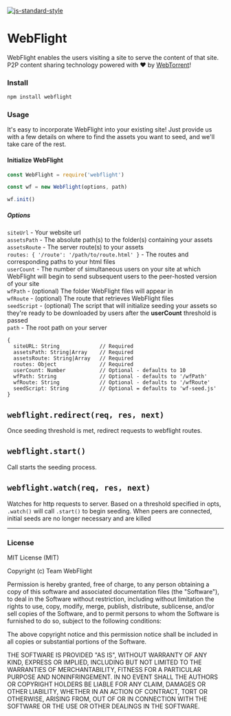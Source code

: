 
[![js-standard-style](https://img.shields.io/badge/code%20style-standard-brightgreen.svg)](https://www.standardjs.com)

# WebFlight
WebFlight enables the users visiting a site to serve the content of that site. P2P content sharing technology powered with :heart: by [WebTorrent](https://webtorrent.io)!

### Install
```bash
npm install webflight
```

### Usage

It's easy to incorporate WebFlight into your existing site! Just provide us with a few details on where to find the assets you want to seed, and we'll take care of the rest.

#### Initialize WebFlight

```javascript
const WebFlight = require('webflight')

const wf = new WebFlight(options, path)

wf.init()
```

##### Options

```siteUrl``` - Your website url
<br>```assetsPath``` - The absolute path(s) to the folder(s) containing your assets
<br>```assetsRoute``` - The server route(s) to your assets
<br>```routes: { '/route': '/path/to/route.html' }``` - The routes and corresponding paths to your html files
<br>```userCount``` - The number of simultaneous users on your site at which WebFlight will begin to send subsequent users to the peer-hosted version of your site
<br>```wfPath``` - (optional) The folder WebFlight files will appear in
<br>```wfRoute``` - (optional) The route that retrieves WebFlight files
<br>```seedScript``` - (optional) The script that will initialize seeding your assets so they're ready to be downloaded by users after the **userCount** threshold is passed
<br>`path` - The root path on your server

```
{
  siteURL: String             // Required
  assetsPath: String|Array    // Required
  assetsRoute: String|Array   // Required
  routes: Object              // Required
  userCount: Number           // Optional - defaults to 10
  wfPath: String              // Optional - defaults to '/wfPath'
  wfRoute: String             // Optional - defaults to '/wfRoute'
  seedScript: String          // Optional = defaults to 'wf-seed.js'
}
```

## `webflight.redirect(req, res, next)`
Once seeding threshold is met, redirect requests to webflight routes.

## `webflight.start()`
Call starts the seeding process.

## `webflight.watch(req, res, next)`
Watches for http requests to server. Based on a threshold specified in opts, `.watch()` will call `.start()` to begin seeding. When peers are connected, initial seeds are no longer necessary and are killed

---

### License
MIT License (MIT)

Copyright (c) Team WebFlight

Permission is hereby granted, free of charge, to any person obtaining a copy of
this software and associated documentation files (the "Software"), to deal in
the Software without restriction, including without limitation the rights to
use, copy, modify, merge, publish, distribute, sublicense, and/or sell copies of
the Software, and to permit persons to whom the Software is furnished to do so,
subject to the following conditions:

The above copyright notice and this permission notice shall be included in all
copies or substantial portions of the Software.

THE SOFTWARE IS PROVIDED "AS IS", WITHOUT WARRANTY OF ANY KIND, EXPRESS OR
IMPLIED, INCLUDING BUT NOT LIMITED TO THE WARRANTIES OF MERCHANTABILITY, FITNESS
FOR A PARTICULAR PURPOSE AND NONINFRINGEMENT. IN NO EVENT SHALL THE AUTHORS OR
COPYRIGHT HOLDERS BE LIABLE FOR ANY CLAIM, DAMAGES OR OTHER LIABILITY, WHETHER
IN AN ACTION OF CONTRACT, TORT OR OTHERWISE, ARISING FROM, OUT OF OR IN
CONNECTION WITH THE SOFTWARE OR THE USE OR OTHER DEALINGS IN THE SOFTWARE.
